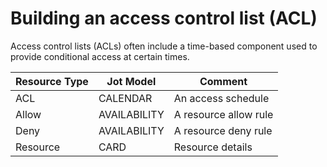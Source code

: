 # Building an access control list (ACL)

Access control lists (ACLs) often include a time-based component
used to provide conditional access at certain times.

| Resource Type | Jot Model | Comment             |
|---------------|-----------|---------------------|
| ACL           | CALENDAR  | An access schedule  |
| Allow         | AVAILABILITY   | A resource allow rule      |
| Deny          | AVAILABILITY   | A resource deny rule      |
| Resource      | CARD      | Resource details  |
